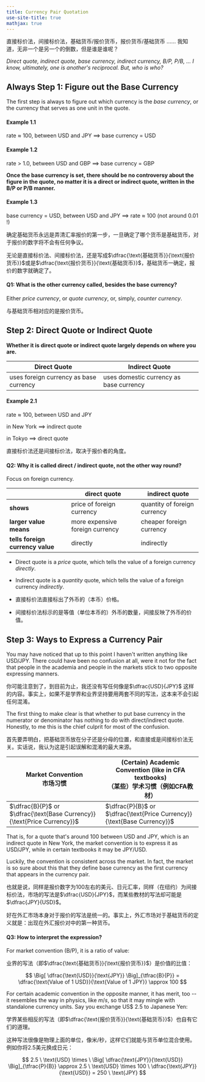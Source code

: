 ```yaml
---
title: Currency Pair Quotation
use-site-title: true
mathjax: true
---
```


直接标价法，间接标价法，基础货币/报价货币，报价货币/基础货币 ……  我知道，无非一个是另一个的倒数，但是谁是谁呢？

*Direct quote, indirect quote, base currency, indirect currency, B/P, P/B, ... I know, ultimately, one is another's reciprocal. But, who is who?*

## Always Step 1: Figure out the Base Currency

The first step is always to figure out which currency is the *base currency*, or the currency that serves as one unit in the quote.

#### Example 1.1

rate $\approx$ 100, between USD and JPY $\implies$ base currency = USD

#### Example 1.2

rate $>$ 1.0, between USD and GBP $\implies$ base currency = GBP

**Once the base currency is set, there should be no controversy about the figure in the quote, no matter it is a direct or indirect quote, written in the B/P or P/B manner.**

#### Example 1.3

base currency = USD, between USD and JPY $\implies$ rate $\approx$ 100 (not around 0.01 !)

确定基础货币永远是弄清汇率报价的第一步，一旦确定了哪个货币是基础货币，对于报价的数字将不会有任何争议。

无论是直接标价法、间接标价法，还是写成$\dfrac{\text{基础货币}}{\text{报价货币}}$或是$\dfrac{\text{报价货币}}{\text{基础货币}}$，基础货币一确定，报价的数字就确定了。

#### Q1: What is the other currency called, besides the base currency?

Either *price currency*, or *quote currency*, or, simply, *counter currency*.

与基础货币相对应的是报价货币。

## Step 2: Direct Quote or Indirect Quote

**Whether it is direct quote or indirect quote largely depends on where you are.**

| Direct Quote                           | Indirect Quote                          |
| -------------------------------------- | --------------------------------------- |
| uses foreign currency as base currency | uses domestic currency as base currency |

#### Example 2.1

rate $\approx$ 100, between USD and JPY

in New York $\implies$ indirect quote

in Tokyo $\implies$ direct quote

直接标价法还是间接标价法，取决于报价者的角度。

#### Q2: Why it is called direct / indirect quote, not the other way round?

Focus on foreign currency.

|                                  | direct quote                    | indirect quote               |
| -------------------------------- | ------------------------------- | ---------------------------- |
| **shows**                        | price of foreign currency       | quantity of foreign currency |
| **larger value means**           | more expensive foreign currency | cheaper foreign currency     |
| **tells foreign currency value** | directly                        | indirectly                   |

- Direct quote is a *price* quote, which tells the value of a foreign currency *directly*. 

- Indirect quote is a *quantity* quote, which tells the value of a foreign currency *indirectly*. 

- 直接标价法直接标出了外币的（本币）价格。

- 间接标价法标示的是等值（单位本币的）外币的数量，间接反映了外币的价值。

## Step 3: Ways to Express a Currency Pair

You may have noticed that up to this point I haven't written anything like USD/JPY. There could have been no confusion at all, were it not for the fact that people in the academia and people in the markets stick to two opposite expressing manners.

你可能注意到了，到目前为止，我还没有写任何像是$\dfrac{USD}{JPY}$ 这样的内容。事实上，如果不是学界和业界坚持要用两套不同的写法，这本来不会引起任何混淆。

The first thing to make clear is that whether to put base currency in the numerator or denominator has nothing to do with direct/indirect quote. Honestly, to me this is the chief culprit for most of the confusion. 

首先要弄明白，把基础货币放在分子还是分母的位置，和直接或是间接标价法无关。实话说，我认为这是引起误解和混淆的最大来源。

| Market Convention<br />市场习惯                              | (Certain) Academic Convention (like in CFA textbooks) <br />（某些）学术习惯（例如CFA教材） |
| ------------------------------------------------------------ | ------------------------------------------------------------ |
| $\dfrac{B}{P}$ or $\dfrac{\text{Base Currency}}{\text{Price Currency}}$ | $\dfrac{P}{B}$ or $\dfrac{\text{Price Currency}}{\text{Base Currency}}$ |

That is, for a quote that's around 100 between USD and JPY, which is an indirect quote in New York, the market convention is to express it as USD/JPY, while in certain textbooks it may be JPY/USD.

Luckily, the convention is consistent across the market. In fact, the market is so sure about this that they define base currency as the first currency that appears in the currency pair.

也就是说，同样是报价数字为100左右的美元、日元汇率，同样（在纽约）为间接标价法，市场的写法是$\dfrac{USD}{JPY}$，而某些教材的写法却可能是$\dfrac{JPY}{USD}$。

好在外汇市场本身对于报价的写法是统一的。事实上，外汇市场对于基础货币的定义就是：出现在外汇报价对中的第一种货币。

#### Q3: How to interpret the expression?

For market convention (B/P), it is a ratio of value:

业界的写法（即$\dfrac{\text{基础货币}}{\text{报价货币}}$）是价值的比值：

$$
\Big[ \dfrac{\text{USD}}{\text{JPY}} \Big]_{\tfrac{B}{P}} = \dfrac{\text{Value of 1 USD}}{\text{Value of 1 JPY}} \approx 100
$$

For certain academic convention in the opposite manner, it has merit, too -- it resembles the way in physics, like $m/s$, so that it may mingle with standalone currency units. Say you exchange US$ 2.5 to Japanese Yen:

学界某些相反的写法（即$\dfrac{\text{报价货币}}{\text{基础货币}}$）也自有它们的道理。

这种写法很像是物理上面的单位，像米/秒，这样它们就能与货币单位混合使用。例如你将2.5美元换成日元：

$$
2.5 \ \text{USD} \times \ \Big[ \dfrac{\text{JPY}}{\text{USD}} \Big]_{\tfrac{P}{B}} \approx 2.5 \ \text{USD} \times  100 \ \dfrac{\text{JPY}}{\text{USD}} = 250 \ \text{JPY}
$$


